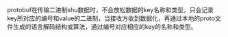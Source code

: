 protobuf在传输二进制shu数据时，不会放松数据的key名称和类型，只会记录key所对应的编号和value的二进制，当接收方收到数据化，再通过本地的proto文件生成的语言解码结构或算法，通过编号对应相应的key的名称和类型。
